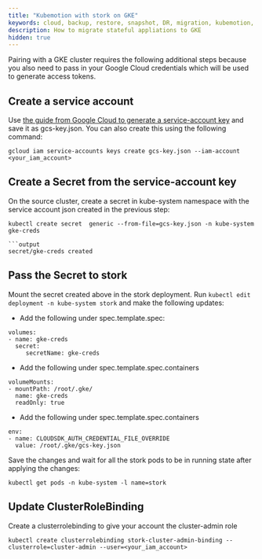 ```yaml
---
title: "Kubemotion with stork on GKE"
keywords: cloud, backup, restore, snapshot, DR, migration, kubemotion, gke
description: How to migrate stateful appliations to GKE
hidden: true
---
```


Pairing with a GKE cluster requires the following additional steps because you also need to
pass in your Google Cloud credentials which will be used to generate access
tokens.

## Create a service account
Use [the guide from Google Cloud to generate a service-account key](https://cloud.google.com/iam/docs/creating-managing-service-account-keys)
and save it as gcs-key.json. You can also create this using the following command:

```text
gcloud iam service-accounts keys create gcs-key.json --iam-account <your_iam_account>
```

## Create a Secret from the service-account key
On the source cluster, create a secret in kube-system namespace with
the service account json created in the previous step:

```text
kubectl create secret  generic --from-file=gcs-key.json -n kube-system gke-creds

```output
secret/gke-creds created
```

## Pass the Secret to stork
Mount the secret created above in the stork deployment. Run `kubectl edit deployment -n kube-system stork` and make the following updates:

* Add the following under spec.template.spec:

```text
volumes:
- name: gke-creds
  secret:
     secretName: gke-creds
```

* Add the following under spec.template.spec.containers

```text
volumeMounts:
- mountPath: /root/.gke/
  name: gke-creds
  readOnly: true
```

* Add the following under spec.template.spec.containers

```text
env:
- name: CLOUDSDK_AUTH_CREDENTIAL_FILE_OVERRIDE
  value: /root/.gke/gcs-key.json
```

Save the changes and wait for all the stork pods to be in running state after applying the
changes:

```text
kubectl get pods -n kube-system -l name=stork
```

## Update ClusterRoleBinding

Create a clusterrolebinding to give your account the cluster-admin role

```text
kubectl create clusterrolebinding stork-cluster-admin-binding --clusterrole=cluster-admin --user=<your_iam_account>
```
